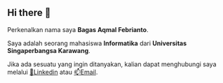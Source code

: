 ## Hi there 👋

Perkenalkan nama saya **Bagas Aqmal Febrianto**. <br>

Saya adalah seorang mahasiswa **Informatika** dari **Universitas Singaperbangsa Karawang**.<br>

Jika ada sesuatu yang ingin ditanyakan, kalian dapat menghubungi saya melalui [💬Linkedin](https://www.linkedin.com/in/bagasaqmalfebrianto/) atau [📫Email](mailto:bagasaqmal70@gmail.com).
